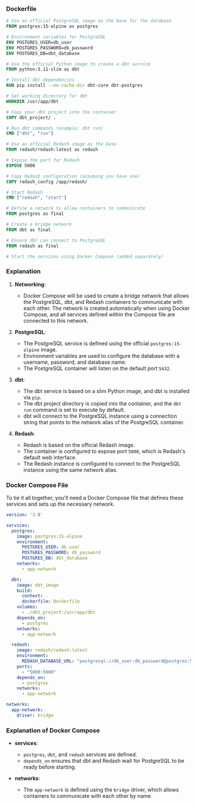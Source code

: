 ### Dockerfile

```Dockerfile
# Use an official PostgreSQL image as the base for the database
FROM postgres:15-alpine as postgres

# Environment variables for PostgreSQL
ENV POSTGRES_USER=db_user
ENV POSTGRES_PASSWORD=db_password
ENV POSTGRES_DB=dbt_database

# Use the official Python image to create a dbt service
FROM python:3.11-slim as dbt

# Install dbt dependencies
RUN pip install --no-cache-dir dbt-core dbt-postgres

# Set working directory for dbt
WORKDIR /usr/app/dbt

# Copy your dbt project into the container
COPY dbt_project/ .

# Run dbt commands (example: dbt run)
CMD ["dbt", "run"]

# Use an official Redash image as the base
FROM redash/redash:latest as redash

# Expose the port for Redash
EXPOSE 5000

# Copy Redash configuration (assuming you have one)
COPY redash_config /app/redash/

# Start Redash
CMD ["redash", "start"]

# Define a network to allow containers to communicate
FROM postgres as final

# Create a bridge network
FROM dbt as final

# Ensure dbt can connect to PostgreSQL
FROM redash as final

# Start the services using Docker Compose (added separately)
```

### Explanation

1. **Networking**:
   - Docker Compose will be used to create a bridge network that allows the PostgreSQL, dbt, and Redash containers to communicate with each other. The network is created automatically when using Docker Compose, and all services defined within the Compose file are connected to this network.

2. **PostgreSQL**:
   - The PostgreSQL service is defined using the official `postgres:15-alpine` image.
   - Environment variables are used to configure the database with a username, password, and database name.
   - The PostgreSQL container will listen on the default port `5432`.

3. **dbt**:
   - The dbt service is based on a slim Python image, and dbt is installed via `pip`.
   - The dbt project directory is copied into the container, and the `dbt run` command is set to execute by default.
   - dbt will connect to the PostgreSQL instance using a connection string that points to the network alias of the PostgreSQL container.

4. **Redash**:
   - Redash is based on the official Redash image.
   - The container is configured to expose port `5000`, which is Redash's default web interface.
   - The Redash instance is configured to connect to the PostgreSQL instance using the same network alias.

### Docker Compose File

To tie it all together, you'll need a Docker Compose file that defines these services and sets up the necessary network.

```yaml
version: '3.8'

services:
  postgres:
    image: postgres:15-alpine
    environment:
      POSTGRES_USER: db_user
      POSTGRES_PASSWORD: db_password
      POSTGRES_DB: dbt_database
    networks:
      - app-network

  dbt:
    image: dbt_image
    build:
      context: .
      dockerfile: Dockerfile
    volumes:
      - ./dbt_project:/usr/app/dbt
    depends_on:
      - postgres
    networks:
      - app-network

  redash:
    image: redash/redash:latest
    environment:
      REDASH_DATABASE_URL: "postgresql://db_user:db_password@postgres:5432/dbt_database"
    ports:
      - "5000:5000"
    depends_on:
      - postgres
    networks:
      - app-network

networks:
  app-network:
    driver: bridge
```

### Explanation of Docker Compose

- **services**:
  - `postgres`, `dbt`, and `redash` services are defined.
  - `depends_on` ensures that dbt and Redash wait for PostgreSQL to be ready before starting.
  
- **networks**:
  - The `app-network` is defined using the `bridge` driver, which allows containers to communicate with each other by name.